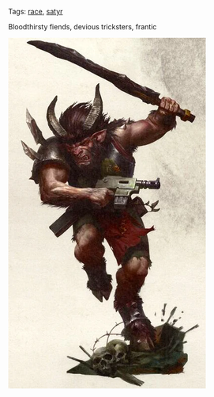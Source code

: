 Tags: [race](Races), [satyr](Satyr)

Bloodthirsty fiends, devious tricksters, frantic

![Lesser Satyr](/img/BeastmenArt.webp)